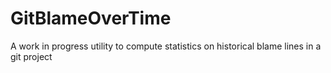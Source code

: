 GitBlameOverTime
================

A work in progress utility to compute statistics on historical blame lines in a git project
